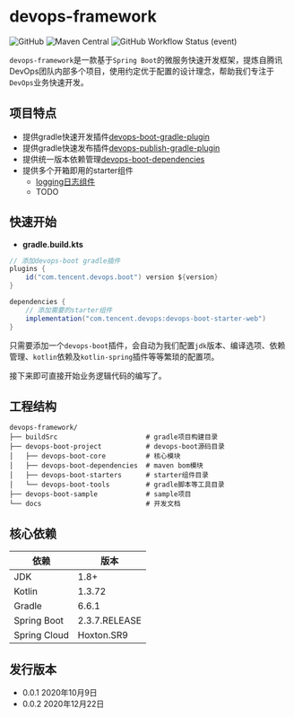 # devops-framework
![GitHub](https://img.shields.io/github/license/bkdevops-projects/devops-framework)
![Maven Central](https://img.shields.io/maven-central/v/com.tencent.devops/devops-boot)
![GitHub Workflow Status (event)](https://img.shields.io/github/workflow/status/bkdevops-projects/devops-framework/build)


`devops-framework`是一款基于`Spring Boot`的微服务快速开发框架，提炼自腾讯DevOps团队内部多个项目，使用约定优于配置的设计理念，帮助我们专注于`DevOps`业务快速开发。

## 项目特点
- 提供gradle快速开发插件[devops-boot-gradle-plugin](./devops-boot-project/devops-boot-tools/devops-boot-gradle-plugin/README.md)
- 提供gradle快速发布插件[devops-publish-gradle-plugin](./devops-boot-project/devops-boot-tools/devops-publish-gradle-plugin/README.md)
- 提供统一版本依赖管理[devops-boot-dependencies](./devops-boot-project/devops-boot-dependencies/README.md)
- 提供多个开箱即用的starter组件
  - [logging日志组件](./devops-boot-project/devops-boot-starters/devops-boot-starter-logging/README.md)
  - TODO

## 快速开始
- **gradle.build.kts**
```groovy
// 添加devops-boot gradle插件
plugins {
    id("com.tencent.devops.boot") version ${version}
}

dependencies {
    // 添加需要的starter组件
    implementation("com.tencent.devops:devops-boot-starter-web")
}
```
只需要添加一个`devops-boot`插件，会自动为我们配置`jdk`版本、编译选项、依赖管理、`kotlin`依赖及`kotlin-spring`插件等等繁琐的配置项。

接下来即可直接开始业务逻辑代码的编写了。


## 工程结构
```shell script
devops-framework/
├── buildSrc                      # gradle项目构建目录
├── devops-boot-project           # devops-boot源码目录
│   ├── devops-boot-core          # 核心模块
│   ├── devops-boot-dependencies  # maven bom模块
│   ├── devops-boot-starters      # starter组件目录
│   └── devops-boot-tools         # gradle脚本等工具目录
├── devops-boot-sample            # sample项目
└── docs                          # 开发文档
```

## 核心依赖

| 依赖          | 版本          |
| ------------ | ------------- |
| JDK          | 1.8+          |
| Kotlin       | 1.3.72        |
| Gradle       | 6.6.1         |
| Spring Boot  | 2.3.7.RELEASE |
| Spring Cloud | Hoxton.SR9    |


## 发行版本
- 0.0.1 2020年10月9日
- 0.0.2 2020年12月22日

